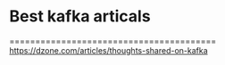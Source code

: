 # Best kafka articals
========================================
https://dzone.com/articles/thoughts-shared-on-kafka
